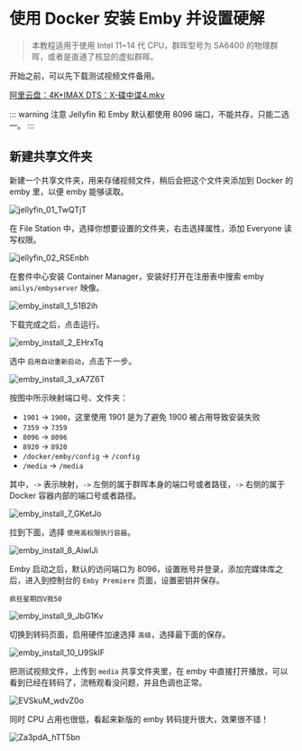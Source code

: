 # 使用 Docker 安装 Emby 并设置硬解

> 本教程适用于使用 Intel 11~14 代 CPU，群晖型号为 SA6400 的物理群晖，或者是直通了核显的虚拟群晖。

开始之前，可以先下载测试视频文件备用。

[阿里云盘：4K+IMAX DTS：X-碟中谍4.mkv](https://www.alipan.com/s/WbghdnCdCxo)

::: warning 注意
Jellyfin 和 Emby 默认都使用 8096 端口，不能共存，只能二选一。
:::

## 新建共享文件夹

新建一个共享文件夹，用来存储视频文件，稍后会把这个文件夹添加到 Docker 的 emby 里，以便 emby 能够读取。

![jellyfin_01_TwQTjT](https://img.slarker.me/blog/jellyfin_01_TwQTjT.png)

在 File Station 中，选择你想要设置的文件夹，右击选择属性，添加 Everyone 读写权限。

![jellyfin_02_RSEnbh](https://img.slarker.me/blog/jellyfin_02_RSEnbh.png)

在套件中心安装 Container Manager，安装好打开在注册表中搜索 emby `amilys/embyserver` 映像。

![emby_install_1_51B2ih](https://img.slarker.me/blog/emby_install_1_51B2ih.png)

下载完成之后，点击运行。

![emby_install_2_EHrxTq](https://img.slarker.me/blog/emby_install_2_EHrxTq.png)

选中 `启用自动重新启动`，点击下一步。

![emby_install_3_xA7Z6T](https://img.slarker.me/blog/emby_install_3_xA7Z6T.png)

按图中所示映射端口号、文件夹：
- `1901` -> `1900`，这里使用 1901 是为了避免 1900 被占用导致安装失败
- `7359` -> `7359`
- `8096` -> `8096`
- `8920` -> `8920`
- `/docker/emby/config` -> `/config`
- `/media` -> `/media`

其中，`->` 表示映射，`->` 左侧的属于群晖本身的端口号或者路径，`->` 右侧的属于 Docker 容器内部的端口号或者路径。

![emby_install_7_GKetJo](https://img.slarker.me/blog/emby_install_7_GKetJo.png)

拉到下面，选择 `使用高权限执行容器`。

![emby_install_8_AiwlJi](https://img.slarker.me/blog/emby_install_8_AiwlJi.png)

Emby 启动之后，默认的访问端口为 8096，设置账号并登录，添加完媒体库之后，进入到控制台的 `Emby Premiere` 页面，设置密钥并保存。

```
疯狂星期四V我50
```

![emby_install_9_JbG1Kv](https://img.slarker.me/blog/emby_install_9_JbG1Kv.png)

切换到转码页面，启用硬件加速选择 `高级`，选择最下面的保存。

![emby_install_10_U9SklF](https://img.slarker.me/blog/emby_install_10_U9SklF.png)

把测试视频文件，上传到 `media` 共享文件夹里，在 emby 中直接打开播放，可以看到已经在转码了，流畅观看没问题，并且色调也正常。

![EVSkuM_wdvZ0o](https://img.slarker.me/blog/EVSkuM_wdvZ0o.png)

同时 CPU 占用也很低，看起来新版的 emby 转码提升很大，效果很不错！

![Za3pdA_hTT5bn](https://img.slarker.me/blog/Za3pdA_hTT5bn.png)